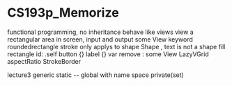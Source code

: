 # CS193p_Memorize
functional programming, no inheritance
behave like views
view a rectangular area in screen, input and output
some View keyword
roundedrectangle
stroke only applys to shape
Shape , text is not a shape
fill rectangle
id: \.self
button {} label {}
var remove : some View
LazyVGrid
aspectRatio
StrokeBorder

lecture3
generic
static -- global with name space
private(set)
